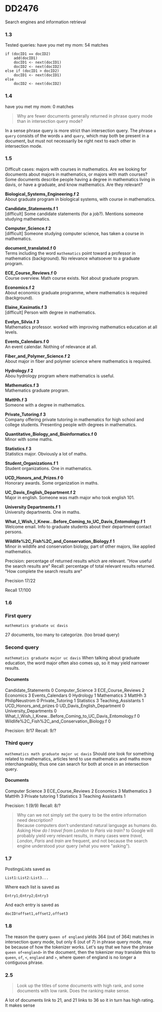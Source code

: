 # DD2476
Search engines and information retrieval

### 1.3
Tested queries:
have you met my mom: 54 matches

```
if (docID1 == docID2)   
    add(docID1)   
    docID1 <- next(docID1)   
    docID2 <- next(docID2)   
else if (docID1 > docID2)   
    docID1 <- next(docID1)  
else   
    docID2 <- next(docID2)  
```

### 1.4
have you met my mom: 0 matches

> Why are fewer documents generally returned in phrase query mode than in intersection query mode? 

In a sense phrase query is more strict than intersection query. The phrase `a query` consists of the words `a` and `query`, which may both be present in a document, but must not necessarily be right next to each other in intersection mode. 

### 1.5

Difficult cases: majors with courses in mathematics. Are we looking for documents about majors in mathematics, or majors with math courses?
Some documents describe people having a degree in mathematics living in davis, or have a graduate, and know mathematics. Are they relevant?

**Biological_Systems_Engineering.f 2**  
About graduate program in biological systems, with course in mathematics.

**Candidate_Statements.f 1**  
\[difficult\] Some candidate statements (for a job?). Mentions someone studying mathematics. 

**Computer_Science.f 2**  
\[difficult\] Someone studying computer science, has taken a course in mathematics. 

**document_translated.f 0**  
Terms including the word `mathematics` point toward a professor in mathematics (background). No relevance whatsoever to a graduate program.

**ECE_Course_Reviews.f 0**  
Course overview. Math course exists. Not about graduate program.

**Economics.f 2**  
About economics graduate programme, where mathematics is required (background). 

**Elaine_Kasimatis.f 3**  
\[difficult\] Person with degree in mathematics. 

**Evelyn_Silvia.f 3**  
Mathematics professor. worked with improving mathematics education at all levels. 

**Events_Calendars.f 0**  
An event calendar. Nothing of relevance at all.

**Fiber_and_Polymer_Science.f 2**  
About major in fiber and polymer science where mathematics is required. 

**Hydrology.f 2**  
Abou hydrology program where mathematics is useful. 

**Mathematics.f 3**  
Mathematics graduate program. 

**MattHh.f 3**  
Someone with a degree in mathematics. 

**Private_Tutoring.f 3**  
Company offering private tutoring in mathematics for high school and college students. Presenting people with degrees in mathematics. 

**Quantitative_Biology_and_Bioinformatics.f 0**  
Minor with some maths. 

**Statistics.f 3**  
Statistics major. Obviously a lot of maths. 

**Student_Organizations.f 1**  
Student organizations. One in mathematics. 

**UCD_Honors_and_Prizes.f 0**  
Honorary awards. Some organization in maths. 

**UC_Davis_English_Department.f 2**  
Major in english. Someone was math major who took english 101.

**University Departments.f 1**  
University departnents. One in maths.

**What_I_Wish_I_Knew...Before_Coming_to_UC_Davis_Entomology.f 1**  
Welcome email. Info to graduate students about their department contact persons. 

**Wildlife%2C_Fish%2C_and_Conservation_Biology.f 1**  
Minor in wildlife and conservation biology, part of other majors, like applied mathematics. 

Precision: percentage of returned results which are relevant.  "How useful the search results are"
Recall: percentage of total relevant results returned. "How complete the search results are"

Precision 17/22

Recall 17/100

### 1.6  

### First query
`mathematics graduate uc davis`

27 documents, too many to categorize. (too broad query)

### Second query
`mathematics graduate major uc davis`
When talking about graduate education, the word major often also comes up, so it may yield narrower results.

#### Documents

Candidate_Statements 0
Computer_Science 3
ECE_Course_Reviews 2
Economics 3
Events_Calendars 0
Hydrology 1
Mathematics 3
MattHh 3
PhilipNeustrom 0
Private_Tutoring 1
Statistics 3
Teaching_Assistants 1
UCD_Honors_and_prizes 0
UD_Davis_English_Department 0
University_Departments 0
What_I_Wish_I_Knew...Before_Coming_to_UC_Davis_Entomology.f 0
Wildlife%2C_Fish%2C_and_Conservation_Biology.f 0

Precision: 9/17
Recall: 9/?


### Third query

`mathematics math graduate major uc davis`
Should one look for something related to mathematics, articles tend to use mathematics and maths more interchangeably, thus one can search for both at once in an intersection query.

#### Documents

Computer Science 3
ECE_Course_Reviews 2
Economics 3
Mathematics 3
MattHh 3
Private tutoring 1
Statistics 3
Teaching Assistants 1

Precision: 1 (9/9)
Recall: 8/?
> Why can we not simply set the query to be the entire information need description?  
Because computers don't understand natural language as humans do. Asking *How do I travel from London to Paris via train?* to Google will probably yield very relevant results, in many cases were *travel*, *London*, *Paris* and *train* are frequent, and not because the search engine understood your query (what you were "asking"). 

### 1.7
PostingsLists saved as

```
List1:List2:List3...
```

Where each list is saved as 

```
Entry1;Entry2;Entry3
```

And each entry is saved as

```
docID!offset1,offset2,offset3
```

### 1.8

The reason the query `queen of england` yields 364 (out of 364) matches in intersection query mode, but only 6 (out of 7) in phrase query mode, may be because of how the tokenizer works. Let's say that we have the phrase `queen of<england>` in the document, then the tokenizer may translate this to `queen`, `of`, `<`, `england` and `>`, where queen of england is no longer a contiguous phrase. 

### 2.5

> Look up the titles of some documents with high rank, and some documents with low rank. Does the ranking make sense. 

A lot of documents link to 21, and 21 links to 36 so it in turn has high rating. It makes sense